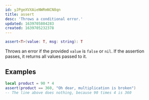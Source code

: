 ```yaml
---
id: yJPgeXVXAieNWRmNCN8qn
title: assert
desc: 'Throws a conditional error.'
updated: 1639705804283
created: 1639705232378
---
```

```Lua
assert<T>(value: T, msg: string): T
```
Throws an error if the provided `value` is `false` or `nil`. If the assertion passes, it returns all values passed to it.
## Examples
```Lua
local product = 90 * 4
assert(product == 360, "Oh dear, multiplication is broken")
-- The line above does nothing, because 90 times 4 is 360
```